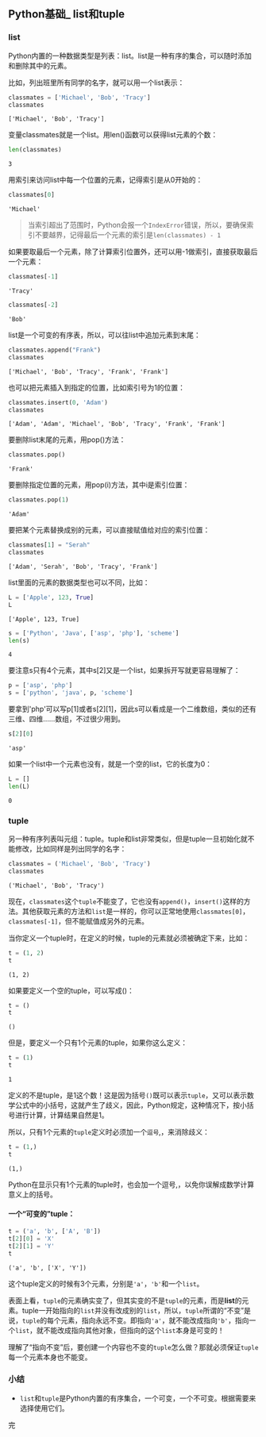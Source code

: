
## Python基础_ list和tuple

### list

Python内置的一种数据类型是列表：list。list是一种有序的集合，可以随时添加和删除其中的元素。

比如，列出班里所有同学的名字，就可以用一个list表示：


```python
classmates = ['Michael', 'Bob', 'Tracy']
classmates
```




    ['Michael', 'Bob', 'Tracy']



变量classmates就是一个list。用len()函数可以获得list元素的个数：


```python
len(classmates)
```




    3



用索引来访问list中每一个位置的元素，记得索引是从0开始的：


```python
classmates[0]
```




    'Michael'



> 当索引超出了范围时，Python会报一个`IndexError`错误，所以，要确保索引不要越界，记得最后一个元素的索引是`len(classmates) - 1`

如果要取最后一个元素，除了计算索引位置外，还可以用-1做索引，直接获取最后一个元素：


```python
classmates[-1]
```




    'Tracy'




```python
classmates[-2]
```




    'Bob'



list是一个可变的有序表，所以，可以往list中追加元素到末尾：


```python
classmates.append("Frank")
classmates
```




    ['Michael', 'Bob', 'Tracy', 'Frank', 'Frank']



也可以把元素插入到指定的位置，比如索引号为1的位置：


```python
classmates.insert(0, 'Adam')
classmates
```




    ['Adam', 'Adam', 'Michael', 'Bob', 'Tracy', 'Frank', 'Frank']



要删除list末尾的元素，用pop()方法：


```python
classmates.pop()
```




    'Frank'



要删除指定位置的元素，用pop(i)方法，其中i是索引位置：


```python
classmates.pop(1)
```




    'Adam'



要把某个元素替换成别的元素，可以直接赋值给对应的索引位置：


```python
classmates[1] = "Serah"
classmates
```




    ['Adam', 'Serah', 'Bob', 'Tracy', 'Frank']



list里面的元素的数据类型也可以不同，比如：


```python
L = ['Apple', 123, True]
L
```




    ['Apple', 123, True]




```python
s = ['Python', 'Java', ['asp', 'php'], 'scheme']
len(s)
```




    4



要注意s只有4个元素，其中s[2]又是一个list，如果拆开写就更容易理解了：


```python
p = ['asp', 'php']
s = ['python', 'java', p, 'scheme']
```

要拿到'php'可以写p[1]或者s[2][1]，因此s可以看成是一个二维数组，类似的还有三维、四维……数组，不过很少用到。


```python
s[2][0]
```




    'asp'



如果一个list中一个元素也没有，就是一个空的list，它的长度为0：


```python
L = []
len(L)
```




    0



### tuple 

另一种有序列表叫元组：tuple。tuple和list非常类似，但是tuple一旦初始化就不能修改，比如同样是列出同学的名字：


```python
classmates = ('Michael', 'Bob', 'Tracy')
classmates
```




    ('Michael', 'Bob', 'Tracy')



现在，`classmates`这个`tuple`不能变了，它也没有`append()`，`insert()`这样的方法。其他获取元素的方法和`list`是一样的，你可以正常地使用`classmates[0]`，`classmates[-1]`，但不能赋值成另外的元素。

当你定义一个tuple时，在定义的时候，tuple的元素就必须被确定下来，比如：


```python
t = (1, 2)
t
```




    (1, 2)



如果要定义一个空的tuple，可以写成()：


```python
t = ()
t
```




    ()



但是，要定义一个只有1个元素的tuple，如果你这么定义：


```python
t = (1)
t
```




    1



定义的不是tuple，是1这个数！这是因为括号`()`既可以表示`tuple`，又可以表示数学公式中的小括号，这就产生了歧义，因此，Python规定，这种情况下，按小括号进行计算，计算结果自然是1。

所以，只有1个元素的`tuple`定义时必须加一个`逗号`,，来消除歧义：


```python
t = (1,)
t
```




    (1,)



Python在显示只有1个元素的tuple时，也会加一个逗号,，以免你误解成数学计算意义上的括号。

#### 一个“可变的”tuple：


```python
t = ('a', 'b', ['A', 'B'])
t[2][0] = 'X'
t[2][1] = 'Y'
t
```




    ('a', 'b', ['X', 'Y'])



这个tuple定义的时候有3个元素，分别是`'a'`，`'b'`和一个`list`。

表面上看，`tuple`的元素确实变了，但其实变的不是`tuple`的元素，而是**list**的元素。tuple一开始指向的`list`并没有改成别的`list`，所以，`tuple`所谓的“不变”是说，`tuple`的每个元素，指向永远不变。即指向`'a'`，就不能改成指向`'b'`，指向一个`list`，就不能改成指向其他对象，但指向的这个`list`本身是可变的！

理解了“指向不变”后，要创建一个内容也不变的`tuple`怎么做？那就必须保证`tuple`每一个元素本身也不能变。

### 小结

- `list`和`tuple`是Python内置的有序集合，一个可变，一个不可变。根据需要来选择使用它们。

完
